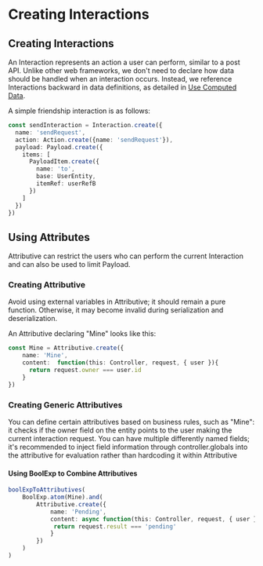 # Creating Interactions

## Creating Interactions

An Interaction represents an action a user can perform, similar to a post API.
Unlike other web frameworks, we don't need to declare how data should be handled when an interaction occurs.
Instead, we reference Interactions backward in data definitions, as detailed in [Use Computed Data](UseComputedData.md).

A simple friendship interaction is as follows:

```typescript
const sendInteraction = Interaction.create({
  name: 'sendRequest',
  action: Action.create({name: 'sendRequest'}),
  payload: Payload.create({
    items: [
      PayloadItem.create({
        name: 'to',
        base: UserEntity,
        itemRef: userRefB
      })
    ]
  })
})

```

## Using Attributes

Attributive can restrict the users who can perform the current Interaction and can also be used to limit Payload.

### Creating Attributive

Avoid using external variables in Attributive; it should remain a pure function. Otherwise, it may become invalid during serialization and deserialization.

An Attributive declaring "Mine" looks like this:

```typescript
const Mine = Attributive.create({
    name: 'Mine',
    content:  function(this: Controller, request, { user }){
      return request.owner === user.id
    }
})
```

### Creating Generic Attributives

You can define certain attributives based on business rules, such as "Mine": it checks if the owner field on the entity points to the user making the current interaction request. You can have multiple differently named fields; it's recommended to inject field information through controller.globals into the attributive for evaluation rather than hardcoding it within Attributive

#### Using BoolExp to Combine Attributives

```typescript
boolExpToAttributives(
    BoolExp.atom(Mine).and(
        Attributive.create({
            name: 'Pending',
            content: async function(this: Controller, request, { user }){
             return request.result === 'pending'
            }
        })
    )
)
```

